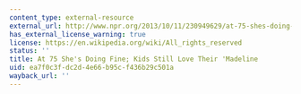 ```yaml
---
content_type: external-resource
external_url: http://www.npr.org/2013/10/11/230949629/at-75-shes-doing-fine-kids-still-love-their-madeline
has_external_license_warning: true
license: https://en.wikipedia.org/wiki/All_rights_reserved
status: ''
title: At 75 She's Doing Fine; Kids Still Love Their 'Madeline
uid: ea7f0c3f-dc2d-4e66-b95c-f436b29c501a
wayback_url: ''
---
```

